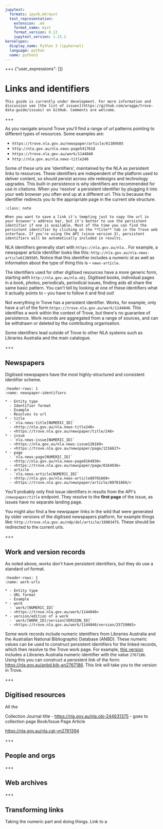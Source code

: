 ```yaml
---
jupytext:
  formats: ipynb,md:myst
  text_representation:
    extension: .md
    format_name: myst
    format_version: 0.13
    jupytext_version: 1.15.2
kernelspec:
  display_name: Python 3 (ipykernel)
  language: python
  name: python3
---
```


+++ {"user_expressions": []}

# Links and identifiers

```{attention}
This guide is currently under development. For more information and discussion see [the list of issues](https://github.com/wragge/trove-data-guide/issues) on GitHub. Comments are welcome.
```

+++

As you navigate around Trove you'll find a range of url patterns pointing to different types of resources. Some examples are:

- `https://trove.nla.gov.au/newspaper/article/61389505`
- `http://nla.gov.au/nla.news-page5417618`
- `https://trove.nla.gov.au/work/1144040`
- `http://nla.gov.au/nla.news-title246`

Some of these urls are 'identifiers', maintained by the NLA as persistent links to resources. These identifiers are independent of the platform used to deliver content, so should persist across site redesigns and technology upgrades. This built-in persistence is why identifiers are recommended for use in citations. When you 'resolve' a persistent identifier by plugging it into your web browser you often end up at a different url. This is because the identifier redirects you to the appropriate page in the current site structure.

```{admonition} Use the cite tab Luke!
:class: note

When you want to save a link it's tempting just to copy the url in your browser's address bar, but it's better to use the persistent identifier if one is available. Most of the time you can find the persistent identifier by clicking on the **Cite** tab in the Trove web interface. If you're using the API (since version 3), persistent identifiers will be automatically included in results.
```

NLA identifiers generally start with `https://nla.gov.au/nla.`. For example, a newspaper article identifier looks like this: `http://nla.gov.au/nla.news-article61389505`. Notice that this identifier includes a numeric id as well as information about the type of thing this is – `news-article`.

The identifiers used for other digitised resources have a more generic form, starting with `http://nla.gov.au/nla.obj`. Digitised books, individual pages in a book, photos, periodicals, periodical issues, finding aids all share the same basic pattern. You can't tell by looking at one of these identifiers what it actually points to – you have to follow it and find out! 

Not everything in Trove has a persistent identifier. Works, for example, only have a url of the form `https://trove.nla.gov.au/work/1144040`. This identifies a work within the context of Trove, but there's no guarantee of persistence. Work records are aggregated from a range of sources, and can be withdrawn or deleted by the contributing organisation. 

Some identifiers lead outside of Trove to other NLA systems such as Libraries Australia and the main catalogue. 

+++

## Newspapers

Digitised newspapers have the most highly-structured and consistent identifier scheme.

```{list-table} Newspaper identifiers
:header-rows: 1
:name: newspaper-identifiers

* - Entity type
  - Identifier format
  - Example
  - Resolves to url
* - title
  - `nla.news-title[NUMERIC_ID]`
  - <http://nla.gov.au/nla.news-title246>
  - <https://trove.nla.gov.au/newspaper/title/246>
* - issue
  - `nla.news-issue[NUMERIC_ID]`
  - <https://nla.gov.au/nla.news-issue120169>
  - <https://trove.nla.gov.au/newspaper/page/1216627>
* - page
  - `nla.news-page[NUMERIC_ID]`
  - <http://nla.gov.au/nla.news-page8164936>
  - <https://trove.nla.gov.au/newspaper/page/8164936>
* - article
  - `nla.news-article[NUMERIC_ID]`
  - <http://nla.gov.au/nla.news-article89701669>
  - <https://trove.nla.gov.au/newspaper/article/89701669/>
```

You'll probably only find issue identifiers in results from the API's `/newspaper/title` endpoint. They resolve to the **first page** of the issue, as issues have no separate landing page.

You might also find a few newspaper links in the wild that were generated by older versions of the digitised newspapers platform, for example things like: `http://trove.nla.gov.au/ndp/del/article/19983475`. These should be redirected to the current urls.

+++

## Work and version records

As noted above, works don't have persistent identifiers, but they do use a standard url format.

```{list-table} Work urls
:header-rows: 1
:name: work-urls

* - Entity type
  - URL format
  - Example
* - work
  - `work/[NUMERIC_ID]`
  - <https://trove.nla.gov.au/work/1144040>
* - version/edition of a work
  - `work/[WORK_ID]/version[VERSION_ID]`
  - <https://trove.nla.gov.au/work/1144040/version/25729065>
```

Some work records include numeric identifiers from Libraries Australia and the Australian National Bibliographic Database (ANBD). These numeric values can be used to construct persistent identifiers for the linked records, which then resolve to the Trove work page. For example, [this version](https://trove.nla.gov.au/work/1144040/version/25729065) includes a Libraries Australia numeric identifier with the value `2767186`. Using this you can construct a persistent link of the form: <https://nla.gov.au/anbd.bib-an2767186>. This link will take you to the version in Trove.

+++

## Digitised resources

All the 

Collection
Journal title - https://nla.gov.au/nla.obj-244631375 - goes to collection page
Book/Issue
Page
Article

https://nla.gov.au/nla.cat-vn2761394

+++

## People and orgs

+++

## Web archives

+++

## Transforming links

Taking the numeric part and doing things. Link to a
